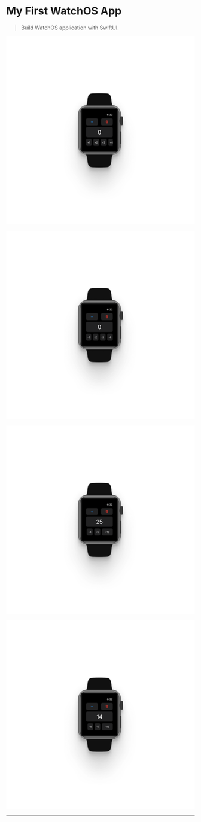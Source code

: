 # My First WatchOS App

> Build WatchOS application with SwiftUI.

![My First WatchOS App 1](./MyFirstWatchOSApp_1.png "My First WatchOS App 1")

![My First WatchOS App 2](./MyFirstWatchOSApp_2.png "My First WatchOS App 2")

![My First WatchOS App 3](./MyFirstWatchOSApp_3.png "My First WatchOS App 3")

![My First WatchOS App 4](./MyFirstWatchOSApp_4.png "My First WatchOS App 4")

---
